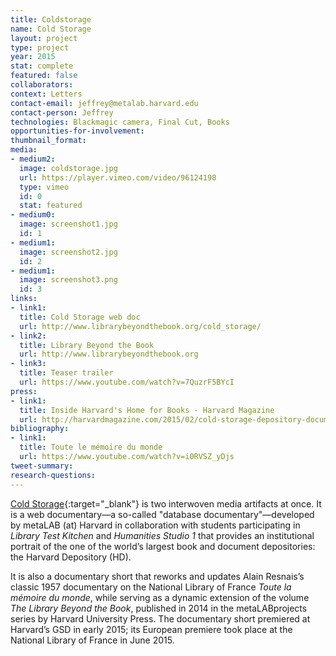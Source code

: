 ```yaml
---
title: Coldstorage
name: Cold Storage
layout: project
type: project
year: 2015
stat: complete
featured: false
collaborators: 
context: Letters
contact-email: jeffrey@metalab.harvard.edu
contact-person: Jeffrey
technologies: Blackmagic camera, Final Cut, Books
opportunities-for-involvement: 
thumbnail_format: 
media:
- medium2: 
  image: coldstorage.jpg
  url: https://player.vimeo.com/video/96124198
  type: vimeo
  id: 0
  stat: featured
- medium0: 
  image: screenshot1.jpg
  id: 1
- medium1: 
  image: screenshot2.jpg
  id: 2
- medium1: 
  image: screenshot3.png
  id: 3
links:
- link1: 
  title: Cold Storage web doc
  url: http://www.librarybeyondthebook.org/cold_storage/
- link2: 
  title: Library Beyond the Book
  url: http://www.librarybeyondthebook.org
- link3: 
  title: Teaser trailer
  url: https://www.youtube.com/watch?v=7QuzrF5BYcI
press:
- link1: 
  title: Inside Harvard's Home for Books - Harvard Magazine
  url: http://harvardmagazine.com/2015/02/cold-storage-depository-documentary
bibliography:
- link1: 
  title: Toute le mémoire du monde
  url: https://www.youtube.com/watch?v=i0RVSZ_yDjs
tweet-summary: 
research-questions: 
---
```


[Cold Storage](http://www.librarybeyondthebook.org/cold_storage/){:target="_blank"} is two interwoven media artifacts at once. It is a web documentary—a so-called "database documentary"—developed by metaLAB (at) Harvard in collaboration with students participating in *Library Test Kitchen* and *Humanities Studio 1* that provides an institutional portrait of the one of the world’s largest book and document depositories: the Harvard Depository (HD). 

It is also a documentary short that reworks and updates Alain Resnais’s classic 1957 documentary on the National Library of France *Toute la mémoire du monde*, while serving as a dynamic extension of the volume *The Library Beyond the Book*, published in 2014 in the metaLABprojects series by Harvard University Press. The documentary short premiered at Harvard’s GSD in early 2015; its European premiere took place at the National Library of France in June 2015.


